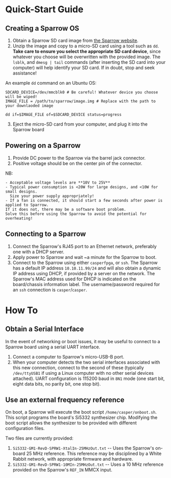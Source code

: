 # Quick-Start Guide

## Creating a Sparrow OS

  1. Obtain a Sparrow SD card image from [the Sparrow website](https://realtimeradio.co.uk/hardware).
  2. Unzip the image and copy to a micro-SD card using a tool such as `dd`.
  **Take care to ensure you select the appropriate SD card device**, since whatever you choose will be overwritten with the provided image.
  The `lsblk`, and `dmesg | tail` commands (after inserting the SD card into your computer) will help identify your SD card.
  If in doubt, stop and seek assistance!

  An example `dd` command on an Ubuntu OS:

  ```
  SDCARD_DEVICE=/dev/mmcblk0 # Be careful! Whatever device you choose will be wiped!
  IMAGE_FILE = /path/to/sparrow/image.img # Replace with the path to your downlaoded image

  dd if=$IMAGE_FILE of=$SDCARD_DEVICE status=progress
  ```
  3. Eject the micro-SD card from your computer, and plug it into the Sparrow board

## Powering on a Sparrow

  1. Provide DC power to the Sparrow via the barrel jack connector.
  2. Positive voltage should be on the center pin of the connector.

  NB:

    - Acceptable voltage levels are **10V to 25V**
    - Typical power consumption is <20W for large designs, and <10W for small designs.
      Size your power supply appropriately!
    - If a fan is connected, it should start a few seconds after power is applied to Sparrow.
    If it does not, there may be a software boot problem.
    Solve this before using the Sparrow to avoid the potential for overheating!

## Connecting to a Sparrow

  1. Connect the Sparrow's RJ45 port to an Ethernet network, preferably one with a DHCP server.
  2. Apply power to Sparrow and wait ~a minute for the Sparrow to boot.
  3. Connect to the Sparrow using either `casperfpga`, or `ssh`.
  The Sparrow has a default IP address `10.10.11.99/24` and will also obtain a dynamic IP address using DHCP, if provided by a server on the network. The Sparrow's MAC address used for DHCP is indicated on the board/chassis information label.
  The username/password required for an `ssh` connection is `casper`/`casper`.

# How To

## Obtain a Serial Interface

In the event of networking or boot issues, it may be useful to connect to a Sparrow board using a serial UART interface.

  1. Connect a computer to Sparrow's micro-USB-B port.
  2. When your computer detects the two serial interfaces associated with this new connection, connect to the second of these (typically `/dev/ttyUSB1` if using a Linux computer with no other serial devices attached). UART configuration is 115200 baud in `8N1` mode (one start bit, eight data bits, no parity bit, one stop bit).

## Use an external frequency reference 

On boot, a Sparrow will execute the boot script `/home/casper/onboot.sh`.
This script programs the board's Si5332 synthesizer chip.
Modifying the boot script allows the synthesizer to be provided with different configuration files.

Two files are currently provided:

  1. `Si5332-GM1-RevD-SPRW1-XtalIn-25MHzOut.txt` -- Uses the Sparrow's on-board 25 MHz reference. This reference may be disciplined by a White Rabbit network, with appropriate firmware and hardware.
  2. `Si5332-GM1-RevD-SPRW1-10MIn-25MHzOut.txt` -- Uses a 10 MHz reference provided on the Sparrow's `REF_IN` MMCX input.

